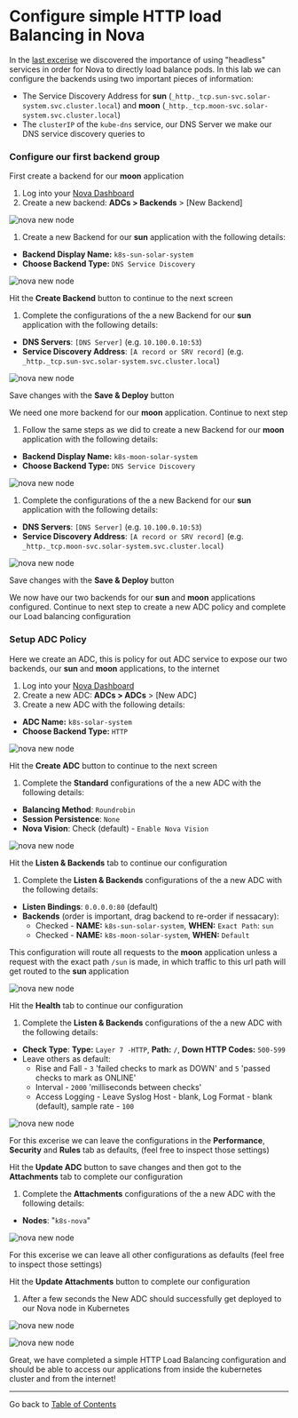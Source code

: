 
# Configure simple HTTP load Balancing in Nova

In the [last excerise](service-discovery-normal-vs-headless-services.md) we
discovered the importance of using "headless" services in order for Nova to
directly load balance pods. In this lab we can configure the backends using two
important pieces of information: 

 * The Service Discovery Address for **sun**
   (`_http._tcp.sun-svc.solar-system.svc.cluster.local`) and **moon**
   (`_http._tcp.moon-svc.solar-system.svc.cluster.local`)
 * The `clusterIP` of the `kube-dns` service, our DNS Server we make our DNS
   service discovery queries to

### Configure our first backend group

First create a backend for our **moon** application

1. Log into your [Nova Dashboard](https://nova.snapt.net/)
1. Create a new backend: **ADCs > Backends** > [New Backend]

  ![nova new node](media/image5.png)

1. Create a new Backend for our **sun** application with the following details:
  * **Backend Display Name:**  `k8s-sun-solar-system`
  * **Choose Backend Type:** `DNS Service Discovery`

  ![nova new node](media/image7.png)

  Hit the **Create Backend** button to continue to the next screen

1. Complete the configurations of the a new Backend for our **sun** application with the following details:
  * **DNS Servers**:  `[DNS Server]` (e.g. `10.100.0.10:53`)
  * **Service Discovery Address**: `[A record or SRV record]` (e.g. `_http._tcp.sun-svc.solar-system.svc.cluster.local`)

  ![nova new node](media/image8.png)

  Save changes with the **Save & Deploy** button

  We need one more backend for our **moon** application. Continue to next step

1. Follow the same steps as we did to create a new Backend for our **moon** application with the following details:
  * **Backend Display Name:**  `k8s-moon-solar-system`
  * **Choose Backend Type:** `DNS Service Discovery`

  ![nova new node](media/image6.png)

1. Complete the configurations of the a new Backend for our **sun** application with the following details:
  * **DNS Servers**:  `[DNS Server]` (e.g. `10.100.0.10:53`)
  * **Service Discovery Address**: `[A record or SRV record]` (e.g. `_http._tcp.moon-svc.solar-system.svc.cluster.local`)

  ![nova new node](media/image19.png)

  Save changes with the **Save & Deploy** button

We now have our two backends for our **sun** and **moon** applications
configured. Continue to next step to create a new ADC policy and complete our
Load balancing configuration

### Setup ADC Policy

Here we create an ADC, this is policy for out ADC service to expose our two
backends, our **sun** and **moon** applications, to the internet

1. Log into your [Nova Dashboard](https://nova.snapt.net/)
1. Create a new ADC: **ADCs > ADCs** > [New ADC]
1. Create a new ADC with the following details:
  * **ADC Name:**  `k8s-solar-system`
  * **Choose Backend Type:** `HTTP`

  ![nova new node](media/image9.png)

  Hit the **Create ADC** button to continue to the next screen

1. Complete the **Standard** configurations of the a new ADC with the following details:
  * **Balancing Method**:  `Roundrobin`
  * **Session Persistence**: `None`
  * **Nova Vision**: Check (default) - `Enable Nova Vision`

  ![nova new node](media/image10.png)

  Hit the **Listen & Backends** tab to continue our configuration

1. Complete the **Listen & Backends** configurations of the a new ADC with the following details:
  * **Listen Bindings**:  `0.0.0.0:80` (default)
  * **Backends** (order is important, drag backend to re-order if nessacary): 
    * Checked - **NAME:** `k8s-sun-solar-system`, **WHEN:** `Exact Path`: `sun` 
    * Checked - **NAME:** `k8s-moon-solar-system`, **WHEN:** `Default` 

  This configuration will route all requests to the **moon** application unless
  a request with the exact path `/sun` is made, in which traffic to this url
  path will get routed to the **sun** application 

  ![nova new node](media/image11.png)

  Hit the **Health** tab to continue our configuration

1. Complete the **Listen & Backends** configurations of the a new ADC with the following details:
  * **Check Type**: **Type:** `Layer 7 -HTTP`, **Path:** `/`, **Down HTTP Codes:** `500-599`
  * Leave others as default: 
    * Rise and Fall - `3` 'failed checks to mark as DOWN' and `5` 'passed checks to mark as ONLINE'
    * Interval - `2000` 'milliseconds between checks'
    * Access Logging - Leave Syslog Host - blank, Log Format - blank (default), sample rate - `100`

  ![nova new node](media/image12.png)

  For this excerise we can leave the configurations in the **Performance**, **Security** and **Rules** tab as defaults,
  (feel free to inspect those settings)

  Hit the **Update ADC** button to save changes and then got to the
  **Attachments** tab to complete our configuration

1. Complete the **Attachments** configurations of the a new ADC with the following details:
  * **Nodes**: "`k8s-nova`" 

  ![nova new node](media/image13.png)

  For this excerise we can leave all other configurations as defaults (feel free to inspect those settings)

  Hit the **Update Attachments** button to complete our configuration

1. After a few seconds the New ADC should successfully get deployed to our Nova node in Kubernetes

  ![nova new node](media/image14.png)

  ![nova new node](media/image12.png)

Great, we have completed a simple HTTP Load Balancing configuration and should
be able to access our applications from inside the kubernetes cluster and from
the internet!

---

Go back to [Table of Contents](../../README.md)